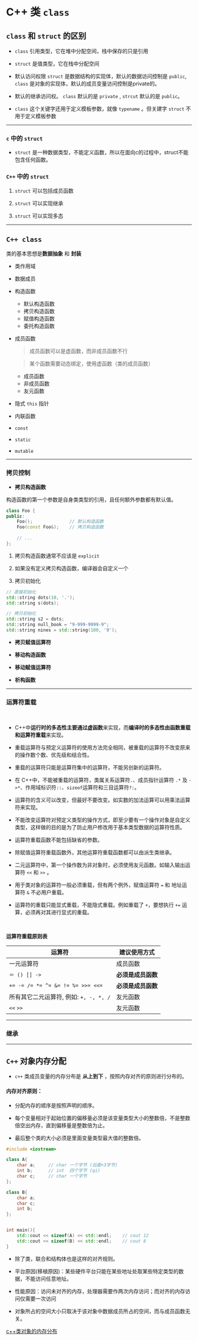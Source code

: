 # C++ 类 `class`

## `class` 和 `struct` 的区别

- `class` 引用类型，它在堆中分配空间，栈中保存的只是引用

- `struct` 是值类型，它在栈中分配空间

- 默认访问权限 `struct` 是数据结构的实现体，默认的数据访问控制是 `public`, `class` 是对象的实现体，默认的成员变量访问控制是private的。

- 默认的继承访问权。 `class` 默认的是 `private` , `strcut` 默认的是 `public`。

- `class` 这个关键字还用于定义模板参数，就像 `typename` 。但关建字 `struct` 不用于定义模板参数

---

### `c` 中的 `struct`

- `struct` 是一种数据类型，不能定义函数，所以在面向c的过程中，struct不能包含任何函数。

### `C++` 中的 `struct`

1. `struct` 可以包括成员函数

2. `struct` 可以实现继承

3. `struct` 可以实现多态

---

## `C++ class`

类的基本思想是**数据抽象** 和 **封装**

- 类作用域

- 数据成员

- 构造函数
    
    - 默认构造函数
    - 拷贝构造函数
    - 赋值构造函数
    - 委托构造函数

- 成员函数

    > 成员函数可以是虚函数，而非成员函数不行
    
    > 某个函数需要动态绑定，使用虚函数（类的成员函数）

    - 成员函数
    - 非成员函数
    - 友元函数

- 隐式 `this` 指针

- 内联函数

- `const`

- `static`

- `mutable`

---

### 拷贝控制

- **拷贝构造函数**

构造函数的第一个参数是自身类类型的引用，且任何额外参数都有默认值。

```C++
class Foo {
public:
    Foo();              // 默认构造函数
    Foo(const Foo&);    // 拷贝构造函数
    
    // ...
};
```

1. 拷贝构造函数通常不应该是 `explicit`

2. 如果没有定义拷贝构造函数，编译器会自定义一个

3. 拷贝初始化

```C++
// 直接初始化
std::string dots(10, '.');          
std::string s(dots);

// 拷贝初始化
std::string s2 = dots;
std::string null_book = "9-999-9999-9";
std::string nines = std::string(100, '9');
```

- **拷贝赋值运算符**

- **移动构造函数**

- **移动赋值运算符**

- **析构函数**

---

### 运算符重载

<br>

- C++中**运行时的多态性主要通过虚函数**来实现，而**编译时的多态性由函数重载和运算符重载**来实现。

- 重载运算符与预定义运算符的使用方法完全相同，被重载的运算符不改变原来的操作数个数、优先级和结合性。

- 重载的运算符只能是运算符集中的运算符，不能另创新的运算符。

- 在 C++中，不能被重载的运算符，类属关系运算符`.`、成员指针运算符 `.*` 及 `->*`、作用域标识符`::`、`sizeof`运算符和三目运算符`?:`。

- 运算符的含义可以改变，但最好不要改变。如实数的加法运算可以用乘法运算符来实现。

- 不能改变运算符对预定义类型的操作方式，即至少要有一个操作对象是自定义类型，这样做的目的是为了防止用户修改用于基本类型数据的运算符性质。

- 运算符重载函数不能包括缺省的参数。

- 除赋值运算符重载函数外，其他运算符重载函数都可以由派生类继承。

- 二元运算符中，第一个操作数为非对象时，必须使用友元函数。如输入输出运算符 `<<` 和 `>>` 。

- 用于类对象的运算符一般必须重载，但有两个例外，赋值运算符 `=` 和 地址运算符 `&` 不必用户重载。

- 运算符的重载只能显式重载，不能隐式重载。例如重载了 `+`，要想执行 `+=` 运算，必须再对其进行显式的重载。

<br>

**运算符重载原则表**

运算符 | 建议使用方式 
---------|----------
 一元运算符 | 成员函数
 `＝ () [] ->` | **必须是成员函数**
 `+= -= /= *= ^= &= != %= >>= <<=` | **必须是成员函数**
 所有其它二元运算符, 例如: `+, -, *, /` | 友元函数
 `<<` `>>` | 友元函数

---

### 继承

---

## `C++` 对象内存分配

- `c++` 类成员变量的内存分布是 **从上到下** ，按照内存对齐的原则进行分布的。

#### 内存对齐原则：

- 分配内存的顺序是按照声明的顺序。

- 每个变量相对于起始位置的偏移量必须是该变量类型大小的整数倍，不是整数倍空出内存，直到偏移量是整数倍为止。

- 最后整个类的大小必须是里面变量类型最大值的整数倍。

```C++
#include <iostream>

class A{
	char a;     // char 一个字节 (后面+3字节)
	int b;      // int  四个字节 (qi)
	char c;     // char 一个字节
};

class B{
	char a;
	char c;
	int b;
};


int main(){
	std::cout << sizeof(A) << std::endl;    // cout 12
	std::cout << sizeof(B) << std::endl;	// cout 8
} 
```

- 除了类，联合和结构体也是这样的对齐规则。

- 平台原因(移植原因)：某些硬件平台只能在某些地址处取某些特定类型的数据，不能访问任意地址。

- 性能原因：访问未对齐的内存，处理器需要作两次内存访问；而对齐的内存访问仅需要一次访问

- 对象所占的空间大小只取决于该对象中数据成员所占的空间，而与成员函数无关。

[c++类对象的内存分布](https://zoux86.github.io/post/2019-12-04-c++%E7%B1%BB%E5%AF%B9%E8%B1%A1%E7%9A%84%E5%86%85%E5%AD%98%E5%88%86%E5%B8%83/)